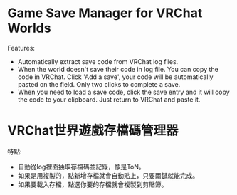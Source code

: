 # Game Save Manager for VRChat Worlds

Features: 
- Automatically extract save code from VRChat log files.
- When the world doesn't save their code in log file. You can copy the code in VRChat. Click 'Add a save', your code will be automatically pasted on the field. Only two clicks to complete a save.
- When you need to load a save code, click the save entry and it will copy the code to your clipboard. Just return to VRChat and paste it.

# VRChat世界遊戲存檔碼管理器

特點: 
- 自動從log裡面抽取存檔碼並記錄，像是ToN。
- 如果是用複製的，點新增存檔就會自動貼上，只要兩鍵就能完成。
- 如果要載入存檔，點選你要的存檔就會複製到剪貼簿。
